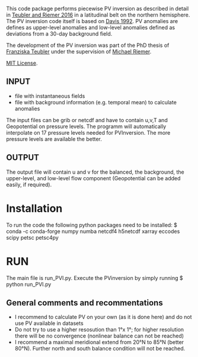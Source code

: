 This code package performs piecewise PV inversion as described in detail in 
[Teubler and Riemer 2016](https://doi.org/10.1175/JAS-D-15-0162.1) in a latitudinal belt on the northern
hemisphere. The PV inversion code itself is based on 
[Davis 1992](https://doi.org/10.1175/1520-0469(1992)049<1397:PPVI>2.0.CO;2).
PV anomalies are defines as upper-level anomalies and low-level anomalies defined as deviations from
a 30-day background field.

The development of the PV inversion was part of the PhD thesis of [Franziska Teubler](https://dynmet.ipa.uni-mainz.de/dr-franziska-teubler/) under the supervision
of [Michael Riemer](https://dynmet.ipa.uni-mainz.de/pd-dr-michael-riemer/).

[MIT License](LICENSE).

## INPUT
* file with instantaneous fields
* file with background information (e.g. temporal mean) to calculate anomalies
  
The input files can be grib or netcdf and have to contain u,v,T and Geopotential on
pressure levels. The programm will automatically interpolate on 17 pressure levels needed
for PVInversion. The more pressure levels are available the better.

## OUTPUT
The output file will contain u and v for the balanced, the background, the upper-level,
and low-level flow component (Geopotential can be added easily, if required).

# Installation
To run the code the following python packages need to be installed:
  $ conda -c conda-forge numpy numba netcdf4 h5netcdf xarray eccodes scipy petsc petsc4py

# RUN
The main file is run_PVI.py. Execute the PVinversion by simply running
  $ python run_PVI.py

## General comments and recommentations 
* I recommend to calculate PV on your own (as it is done here) and do not use PV available in datasets
* Do not try to use a higher resosution than 1°x 1°; for higher resolution there will be no convergence 
    (nonlinear balance can not be reached)
* I recommend a maximal meridional extend from 20°N to 85°N (better 80°N). Further north and south balance condition will not be reached.
